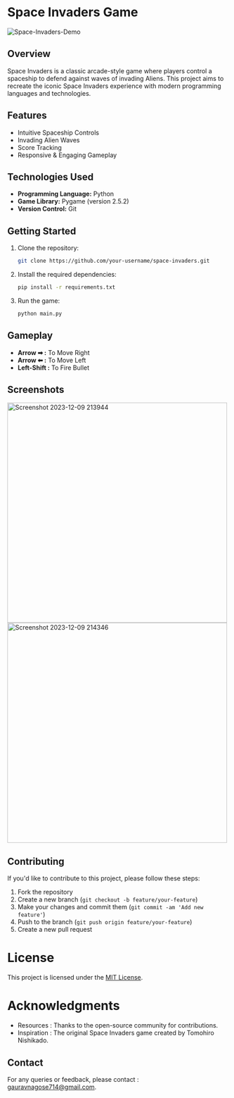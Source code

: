 # Space Invaders Game

![Space-Invaders-Demo](https://github.com/Gaurav-714/Space-Invaders/assets/151722262/ed6f03c7-842d-40f4-9e2b-1d5ee99f4acc)

## Overview

Space Invaders is a classic arcade-style game where players control a spaceship to defend against waves of invading Aliens.
This project aims to recreate the iconic Space Invaders experience with modern programming languages and technologies.

## Features

- Intuitive Spaceship Controls
- Invading Alien Waves
- Score Tracking
- Responsive & Engaging Gameplay

## Technologies Used

- **Programming Language:** Python 
- **Game Library:** Pygame (version 2.5.2)
- **Version Control:** Git

## Getting Started

1. Clone the repository:
   ```bash
   git clone https://github.com/your-username/space-invaders.git
   
2. Install the required dependencies:
   ```bash
   pip install -r requirements.txt

3. Run the game:
   ```bash
   python main.py

## Gameplay

- **Arrow ➡ :** To Move Right
- **Arrow ⬅ :** To Move Left
- **Left-Shift :** To Fire Bullet

## Screenshots

<img width="500" alt="Screenshot 2023-12-09 213944" src="https://github.com/Gaurav-714/Space-Invaders/assets/151722262/74a7a690-59ab-4194-a645-36b02e61e4f2">   <img width="500" alt="Screenshot 2023-12-09 214346" src="https://github.com/Gaurav-714/Space-Invaders/assets/151722262/84af3287-8ac1-430e-97b1-be32a6518e1a">

## Contributing

If you'd like to contribute to this project, please follow these steps:

1. Fork the repository
2. Create a new branch (`git checkout -b feature/your-feature`)
3. Make your changes and commit them (`git commit -am 'Add new feature'`)
4. Push to the branch (`git push origin feature/your-feature`)
5. Create a new pull request

# License

This project is licensed under the [MIT License](https://opensource.org/license/mit/).

# Acknowledgments

- Resources : Thanks to the open-source community for contributions.
- Inspiration : The original Space Invaders game created by Tomohiro Nishikado.

## Contact

For any queries or feedback, please contact : 
[gauravnagose714@gmail.com](mailto:gauravnagose714@gmail.com).

